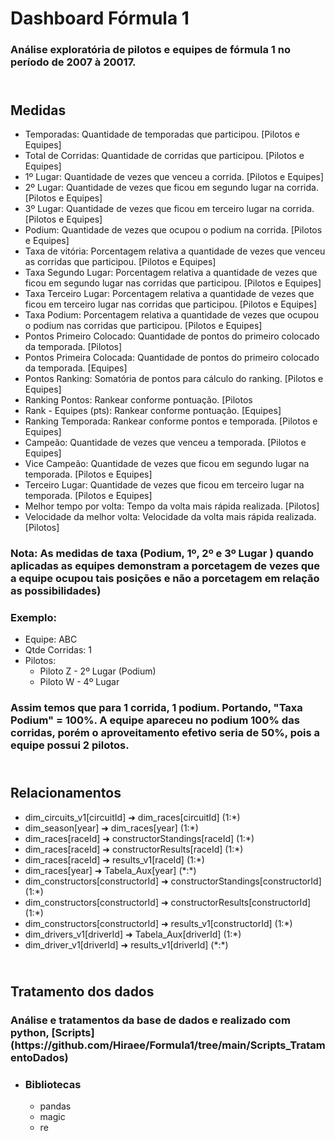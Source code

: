 <h1> Dashboard Fórmula 1 </h1>

<h3> Análise exploratória de pilotos e equipes de fórmula 1 no período de 2007 à 20017.</h3>


<h2><br>Medidas</h2>
<ul>
    <li>Temporadas: Quantidade de temporadas que participou. [Pilotos e Equipes] </li>
    <li>Total de Corridas: Quantidade de corridas que participou. [Pilotos e Equipes]</li>
    <li>1º Lugar: Quantidade de vezes que venceu a corrida. [Pilotos e Equipes]</li>
    <li>2º Lugar: Quantidade de vezes que ficou em segundo lugar na corrida. [Pilotos e Equipes]</li>    
    <li>3º Lugar: Quantidade de vezes que ficou em terceiro lugar na corrida. [Pilotos e Equipes]</li>
    <li>Podium: Quantidade de vezes que ocupou o podium na corrida. [Pilotos e Equipes]</li>
    <li>Taxa de vitória: Porcentagem relativa a quantidade de vezes que venceu as corridas que participou. [Pilotos e Equipes]</li>
    <li>Taxa Segundo Lugar: Porcentagem relativa a quantidade de vezes que ficou em segundo lugar nas corridas que participou. [Pilotos e Equipes]</li>
    <li>Taxa Terceiro Lugar: Porcentagem relativa a quantidade de vezes que ficou em terceiro lugar nas corridas que participou. [Pilotos e Equipes]</li>
    <li>Taxa Podium: Porcentagem relativa a quantidade de vezes que ocupou o podium nas corridas que participou. [Pilotos e Equipes]</li>
    <li>Pontos Primeiro Colocado: Quantidade de pontos do primeiro colocado da temporada. [Pilotos]</li>
    <li>Pontos Primeira Colocada: Quantidade de pontos do primeiro colocado da temporada. [Equipes]</ii>
    <li>Pontos Ranking: Somatória de pontos para cálculo do ranking. [Pilotos e Equipes]</li>
    <li>Ranking Pontos: Rankear conforme pontuação. [Pilotos</li>
    <li>Rank - Equipes (pts): Rankear conforme pontuação. [Equipes] </li>
    <li>Ranking Temporada: Rankear conforme pontos e temporada. [Pilotos e Equipes]</li>
    <li>Campeão: Quantidade de vezes que venceu a temporada. [Pilotos e Equipes]</li>
    <li>Vice Campeão: Quantidade de vezes que ficou em segundo lugar na temporada. [Pilotos e Equipes]</li>
    <li>Terceiro Lugar: Quantidade de vezes que ficou em terceiro lugar na temporada. [Pilotos e Equipes]</li>
    <li>Melhor tempo por volta: Tempo da volta mais rápida realizada. [Pilotos]</li>
    <li>Velocidade da melhor volta: Velocidade da volta mais rápida realizada. [Pilotos]</li>
</ul>
<h3>Nota: As medidas de taxa (Podium, 1º, 2º e 3º Lugar ) quando aplicadas as equipes demonstram a porcetagem de vezes que a equipe ocupou tais posições e não a porcetagem em relação as possibilidades)</h3>
<h3>Exemplo:</h3>
<ul>
    <li>Equipe: ABC
    <li>Qtde Corridas: 1
    <li>Pilotos:
    <ul>
        <li>Piloto Z - 2º Lugar (Podium)
        <li>Piloto W - 4º Lugar
    </ul>
</ul>
<h3>Assim temos que para 1 corrida, 1 podium. Portando, "Taxa Podium"  = 100%. A equipe apareceu no podium 100% das corridas, porém o aproveitamento efetivo seria de 50%, pois a equipe possui 2 pilotos.</h3>

<h2> <br> Relacionamentos </h2>
<ul>
    <li>dim_circuits_v1[circuitId] ➜ dim_races[circuitId] (1:*) </li>
    <li>dim_season[year] ➜ dim_races[year] (1:*)</li>
    <li>dim_races[raceId] ➜ constructorStandings[raceId] (1:*) </li>
    <li>dim_races[raceId] ➜ constructorResults[raceId] (1:*) </li>
    <li>dim_races[raceId] ➜ results_v1[raceId] (1:*) </li>
    <li>dim_races[year] ➜ Tabela_Aux[year] (*:*) </li>
    <li>dim_constructors[constructorId] ➜ constructorStandings[constructorId] (1:*)</li>
    <li>dim_constructors[constructorId] ➜ constructorResults[constructorId] (1:*)</li>
    <li>dim_constructors[constructorId] ➜ results_v1[constructorId] (1:*)</li>
    <li>dim_drivers_v1[driverId] ➜ Tabela_Aux[driverId] (1:*)</li>
    <li> dim_driver_v1[driverId] ➜ results_v1[driverId] (*:*) </li>
</ul>

<h2> <br> Tratamento dos dados </h2>
<h3> Análise e tratamentos da base de dados e realizado com python, [Scripts](https://github.com/Hiraee/Formula1/tree/main/Scripts_TratamentoDados) </h3>
<ul>
    <li><h3>Bibliotecas</h3></li>
    <ul>
        <li>pandas</li>
        <li>magic</li>
        <li>re</li>
    </ul>
</ul>
